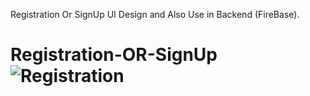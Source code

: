 Registration Or SignUp UI Design and Also Use in Backend (FireBase).

# Registration-OR-SignUp![Registration](https://user-images.githubusercontent.com/96940619/152558621-725d52b6-9927-40ce-ae3c-84589ad6b10d.PNG)
